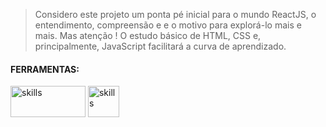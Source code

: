 > Considero este projeto um ponta pé inicial para o mundo ReactJS, o entendimento, compreensão e e o motivo para explorá-lo mais e mais. Mas atenção ! O estudo básico de HTML, CSS e, principalmente, JavaScript facilitará a curva de aprendizado.

#### FERRAMENTAS:
<p align="left">
<img  alt="skills"  width="120" height="50" src="https://user-images.githubusercontent.com/59892368/109433254-37c88e80-79ee-11eb-93a1-28f178e89bc0.png">

<img  alt="skills"  width="50" height="50" src="https://user-images.githubusercontent.com/59892368/110185477-3255b480-7df1-11eb-8399-07a57b05eefb.png">


</p>

